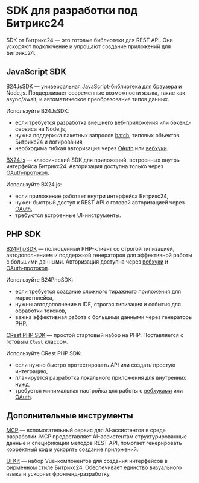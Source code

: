 # SDK для разработки под Битрикс24

SDK от Битрикс24 — это готовые библиотеки для REST API. Они ускоряют подключение и упрощают создание приложений для Битрикс24.

## JavaScript SDK

[B24JsSDK](./b24jssdk/index.md) — универсальная JavaScript-библиотека для браузера и Node.js. Поддерживает современные возможности языка, такие как async/await, и автоматическое преобразование типов данных.

Используйте B24JsSDK:

- если требуется разработка внешнего веб-приложения или бэкенд-сервиса на Node.js,
- нужна поддержка пакетных запросов [batch](../settings/how-to-call-rest-api/batch.md), типовых объектов Битрикс24 и логирования,
- необходима гибкая авторизация через [OAuth](../settings/oauth/index.md) или [вебхуки](../local-integrations/local-webhooks.md).

[BX24.js](./bx24-js-sdk/index.md) — классический SDK для приложений, встроенных внутрь интерфейса Битрикс24. Авторизация доступна только через [OAuth‑протокол](../settings/oauth/index.md).

Используйте BX24.js:

- если приложение работает внутри интерфейса Битрикс24,
- нужен быстрый доступ к REST API с готовой авторизацией через [OAuth](../settings/oauth/index.md),
- требуются встроенные UI-инструменты.

## PHP SDK

[B24PhpSDK](./b24phpsdk/index.md) — полноценный PHP-клиент со строгой типизацией, автодополнением и поддержкой генераторов для эффективной работы с большими данными. Авторизация доступна через [вебхуки](../local-integrations/local-webhooks.md) и [OAuth‑протокол](../settings/oauth/index.md).

Используйте B24PhpSDK:

- если требуется создание сложного тиражного приложения для маркетплейса,
- нужны автодополнение в IDE, строгая типизация и события для обработки токенов,
- важна эффективная работа с большими данными через генераторы PHP.

[CRest PHP SDK](./crest-php-sdk/index.md) — простой стартовый набор на PHP. Поставляется с готовым `CRest` классом.

Используйте CRest PHP SDK:

- если нужно быстро протестировать API или создать простую интеграцию,
- планируется разработка локального приложения для внутренних нужд,
- требуется минимальная настройка для работы с [вебхуками](../local-integrations/local-webhooks.md) или [OAuth](../settings/oauth/index.md).

## Дополнительные инструменты

[MCP](./mcp.md) — вспомогательный сервис для AI‑ассистентов в среде разработки. MCP предоставляет AI-ассистентам структурированные данные и спецификации методов REST API, помогает генерировать корректный код и ускорять создание приложений.

[UI Kit](../api-reference/widgets/ui-kit/index.md) — набор Vue-компонентов для создания интерфейсов в фирменном стиле Битрикс24. Обеспечивает единство визуального языка и ускоряет фронтенд-разработку.